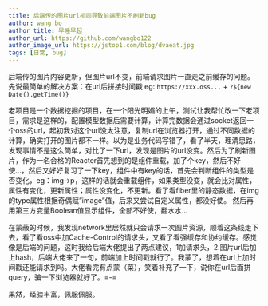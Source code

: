 ```yaml
---
title: 后端传的图片url相同导致前端图片不刷新bug
author: wang bo
author_title: 早睡早起
author_url: https://github.com/wangbo122
author_image_url: https://jstop1.com/blog/dvaeat.jpg
tags: [日常, bug]
---
```


后端传的图片内容更新，但图片url不变，前端请求图片一直走之前缓存的问题。
先说最简单的解决方案：在url后拼接时间戳 eg: `https://xxx.oss...` + `?${new Date().getTime()}`

<!--truncate-->

老项目是一个数据挖掘的项目，在一个阳光明媚的上午，测试让我帮忙改一下老项目，需求是这样的，配置模型数据后需要计算，计算完数据会通过socket返回一个oss的url，起初我对这个url没太注意，复制url在浏览器打开，通过不同数据的计算，确实打开的图片都不一样。以为是业务代码写错了，看了半天，理清思路，发现事情不是这么简单，对比了一下url，发现是图片的url没变。然后为了刷新图片，作为一名合格的Reacter首先想到的是组件重载，加了个key，然后不好使…，然后又好好复习了一下key，组件中有key的话，首先会判断组件的类型是否变化，eg：img->p，这样的话就会重载组件，如果类型没变，就会比对属性，属性有变化，更新属性；属性没变化，不更新。看了看fiber里的静态数据，在img的type属性根据奇偶赋”image”值，后来又尝试自定义属性，都没好使。
然后再用第三方变量Boolean值显示组件，全部不好使，翻水水…

在蒙蔽的时候，我发现network里居然就只会请求一次图片资源，顺着这条线走下去，看了看oss中加Cache-Control的请求头，又看了看强缓存和协约缓存。感觉像是后端的问题，这时我给后端大佬提出了两点建议，1加请求头，2.图片url后加上hash，后端大佬来了一句，前端加上时间戳就行了。我蒙了，想着在url上加时间戳还能请求到吗。大佬看完有点蒙（菜），笑着补充了一下，说你在url后面拼query，骗一下浏览器就好了。=-=

果然，经验丰富，佩服佩服。

